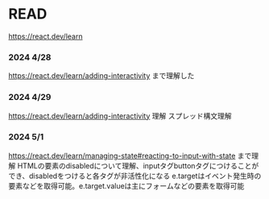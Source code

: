 # READ
https://react.dev/learn

### 2024 4/28
https://react.dev/learn/adding-interactivity まで理解した

### 2024 4/29
https://react.dev/learn/adding-interactivity 理解
スプレッド構文理解

### 2024 5/1
https://react.dev/learn/managing-state#reacting-to-input-with-state まで理解
HTMLの要素のdisabledについて理解、inputタグbuttonタグにつけることができ、disabledをつけると各タグが非活性化になる
e.targetはイベント発生時の要素などを取得可能。e.target.valueは主にフォームなどの要素を取得可能
